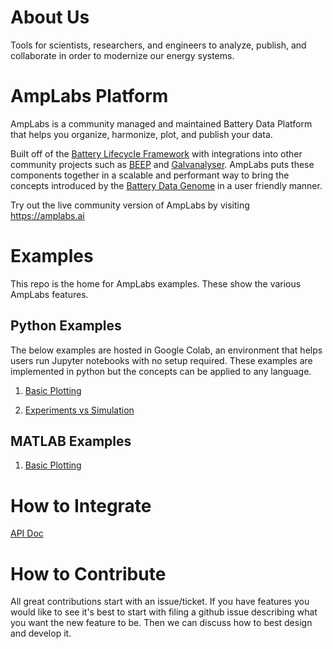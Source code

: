 # About Us

Tools for scientists, researchers, and engineers to analyze, publish, and collaborate in order to modernize our energy systems.

# AmpLabs Platform

AmpLabs is a community managed and maintained Battery Data Platform that helps you organize, harmonize, plot, and publish your data. 

Built off of the [Battery Lifecycle Framework](https://github.com/battery-lcf) with integrations into other community projects such as [BEEP](https://github.com/TRI-AMDD/beep) and [Galvanalyser](https://github.com/Battery-Intelligence-Lab/galvanalyser). AmpLabs puts these components together in a scalable and performant way to bring the concepts introduced by the [Battery Data Genome](https://arxiv.org/abs/2109.07278) in a user friendly manner. 

Try out the live community version of AmpLabs by visiting https://amplabs.ai

# Examples

This repo is the home for AmpLabs examples. These show the various AmpLabs features.

## Python Examples

The below examples are hosted in Google Colab, an environment that helps users run Jupyter notebooks with no setup required. These examples are implemented in python but the concepts can be applied to any language. 

1. [Basic Plotting](https://colab.research.google.com/drive/1W__QNY5ywQwl8D-j7uQC6i0AhaXMfjVR?usp=sharing)

2. [Experiments vs Simulation](https://colab.research.google.com/drive/1gSOjMaVLE24EBzHxe0wx6QP-9rSrWOPc?usp=sharing)


## MATLAB Examples

1. [Basic Plotting](https://github.com/amplabs-ai/examples/blob/main/matlab/basic_plot.m)

# How to Integrate

[API Doc](http://amplabs.ai/api/)


# How to Contribute

All great contributions start with an issue/ticket. If you have features you would like to see it's best to start with filing a github issue describing what you want the new feature to be. Then we can discuss how to best design and develop it.
